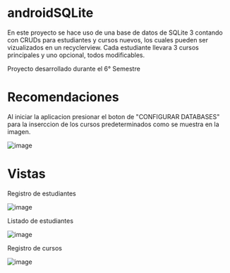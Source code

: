 # androidSQLite
En este proyecto se hace uso de una base de datos de SQLite 3 contando con CRUDs para estudiantes y cursos nuevos, los cuales pueden ser vizualizados en un recyclerview.
Cada estudiante llevara 3 cursos principales y uno opcional, todos modificables.

Proyecto desarrollado durante el 6° Semestre

# Recomendaciones

Al iniciar la aplicacion presionar el boton de "CONFIGURAR DATABASES" para la inserccion de los cursos predeterminados como se muestra en la imagen.

![image](https://user-images.githubusercontent.com/50786070/174701233-d4565890-5908-44cc-8081-a4481ffdb66e.png)

# Vistas

Registro de estudiantes

![image](https://user-images.githubusercontent.com/50786070/174701259-45df4c7f-841f-40c6-8603-350c1345cdcf.png)

Listado de estudiantes

![image](https://user-images.githubusercontent.com/50786070/174701316-00062393-b1ad-4d60-8790-4db5850279a5.png)

Registro de cursos

![image](https://user-images.githubusercontent.com/50786070/174701329-6b6ecc51-7776-43d0-8c5e-77e5ca96c3fc.png)
